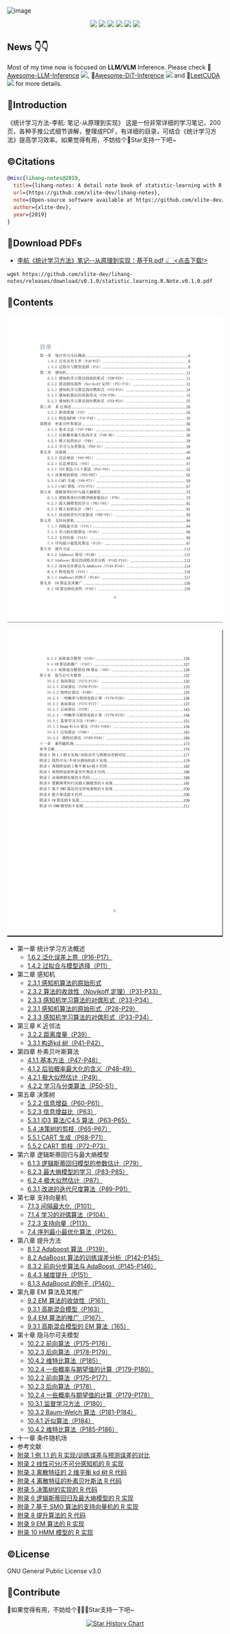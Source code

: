 <!--
![image](https://github.com/xlite-dev/lihang-notes/assets/31974251/07297b6a-d94c-4db0-aaef-8132071c94cb)
-->

![image](https://github.com/user-attachments/assets/c7ff6abe-8ae1-449e-9b07-7d1b49b9cf48)

<div align='center'>
  <img src=https://img.shields.io/github/downloads/xlite-dev/lihang-notes/total?color=ccf&label=downloads&logo=github&logoColor=lightgrey >
  <img src=https://img.shields.io/github/forks/xlite-dev/lihang-notes.svg?style=social >
  <img src=https://img.shields.io/github/stars/xlite-dev/lihang-notes.svg?style=social >
  <img src=https://img.shields.io/badge/PDF-avaliable-brightgreen.svg >
  <img src=https://img.shields.io/badge/Release-v1.0-brightgreen.svg >
  <img src=https://img.shields.io/badge/License-GPLv3.0-turquoise.svg >
 </div>   

## News 👇👇
Most of my time now is focused on **LLM/VLM** Inference. Please check 📖[Awesome-LLM-Inference](https://github.com/xlite-dev/Awesome-LLM-Inference)  ![](https://img.shields.io/github/stars/xlite-dev/Awesome-LLM-Inference.svg?style=social), 📖[Awesome-DiT-Inference](https://github.com/xlite-dev/Awesome-DiT-Inference)  ![](https://img.shields.io/github/stars/xlite-dev/Awesome-Diffusion-Inference.svg?style=social) and 📖[LeetCUDA](https://github.com/xlite-dev/LeetCUDA)  ![](https://img.shields.io/github/stars/xlite-dev/LeetCUDA.svg?style=social) for more details.

## 📒Introduction
 《统计学习方法-李航: 笔记-从原理到实现》 这是一份非常详细的学习笔记，200页，各种手推公式细节讲解，整理成PDF，有详细的目录，可结合《统计学习方法》提高学习效率。如果觉得有用，不妨给个🌟Star支持一下吧~

## ©️Citations 

```BibTeX
@misc{lihang-notes@2019,
  title={lihang-notes: A detail note book of statistic-learning with R codes},
  url={https://github.com/xlite-dev/lihang-notes},
  note={Open-source software available at https://github.com/xlite-dev/lihang-notes},
  author={xlite-dev},
  year={2019}
}
```

## 🎉Download PDFs 
- [李航《统计学习方法》笔记--从原理到实现：基于R.pdf 👆🏻<点击下载!>](https://github.com/xlite-dev/lihang-notes/releases/download/v0.1.0/statistic.learning.R.Note.v0.1.0.pdf)
```shell
wget https://github.com/xlite-dev/lihang-notes/releases/download/v0.1.0/statistic.learning.R.Note.v0.1.0.pdf
```

## 📖Contents  

![alt text](0.jpg) 

![alt text](1.jpg)


- 第一章 统计学习方法概述
  - [1.6.2 泛化误差上界（P16-P17）](https://github.com/xlite-dev/lihang-notes/releases/download/v0.1.0/statistic.learning.R.Note.v0.1.0.pdf)
  - [1.4.2 过拟合与模型选择（P11）](https://github.com/xlite-dev/lihang-notes/releases/download/v0.1.0/statistic.learning.R.Note.v0.1.0.pdf)
- 第二章 感知机  
  - [2.3.1 感知机算法的原始形式](https://github.com/xlite-dev/lihang-notes/releases/download/v0.1.0/statistic.learning.R.Note.v0.1.0.pdf)
  - [2.3.2 算法的收敛性（Novikoff 定理）（P31-P33）](https://github.com/xlite-dev/lihang-notes/releases/download/v0.1.0/statistic.learning.R.Note.v0.1.0.pdf)
  - [2.3.3 感知机学习算法的对偶形式（P33-P34）](https://github.com/xlite-dev/lihang-notes/releases/download/v0.1.0/statistic.learning.R.Note.v0.1.0.pdf)  
  - [2.3.1 感知机算法的原始形式（P28-P29）](https://github.com/xlite-dev/lihang-notes/releases/download/v0.1.0/statistic.learning.R.Note.v0.1.0.pdf) 
  - [2.3.3 感知机学习算法的对偶形式（P33-P34）](https://github.com/xlite-dev/lihang-notes/releases/download/v0.1.0/statistic.learning.R.Note.v0.1.0.pdf)  
- 第三章 K 近邻法
  - [3.2.2 距离度量（P39）](https://github.com/xlite-dev/lihang-notes/releases/download/v0.1.0/statistic.learning.R.Note.v0.1.0.pdf)   
  - [3.3.1 构造kd 树（P41-P42）](https://github.com/xlite-dev/lihang-notes/releases/download/v0.1.0/statistic.learning.R.Note.v0.1.0.pdf)   
- 第四章 朴素贝叶斯算法   
  - [4.1.1 基本方法（P47-P48）](https://github.com/xlite-dev/lihang-notes/releases/download/v0.1.0/statistic.learning.R.Note.v0.1.0.pdf)  
  - [4.1.2 后验概率最大化的含义（P48-49）](https://github.com/xlite-dev/lihang-notes/releases/download/v0.1.0/statistic.learning.R.Note.v0.1.0.pdf) 
  - [4.2.1 极大似然估计（P49）](https://github.com/xlite-dev/lihang-notes/releases/download/v0.1.0/statistic.learning.R.Note.v0.1.0.pdf)  
  - [4.2.2 学习与分类算法（P50-51）](https://github.com/xlite-dev/lihang-notes/releases/download/v0.1.0/statistic.learning.R.Note.v0.1.0.pdf)  
- 第五章 决策树   
  - [5.2.2 信息增益（P60-P61）](https://github.com/xlite-dev/lihang-notes/releases/download/v0.1.0/statistic.learning.R.Note.v0.1.0.pdf)   
  - [5.2.3 信息增益比（P63）](https://github.com/xlite-dev/lihang-notes/releases/download/v0.1.0/statistic.learning.R.Note.v0.1.0.pdf) 
  - [5.3.1 ID3 算法/C4.5 算法（P63-P65）](https://github.com/xlite-dev/lihang-notes/releases/download/v0.1.0/statistic.learning.R.Note.v0.1.0.pdf) 
  - [5.4 决策树的剪枝（P65-P67）](https://github.com/xlite-dev/lihang-notes/releases/download/v0.1.0/statistic.learning.R.Note.v0.1.0.pdf) 
  - [5.5.1 CART 生成（P68-P71）](https://github.com/xlite-dev/lihang-notes/releases/download/v0.1.0/statistic.learning.R.Note.v0.1.0.pdf) 
  - [5.5.2 CART 剪枝（P72-P73）](https://github.com/xlite-dev/lihang-notes/releases/download/v0.1.0/statistic.learning.R.Note.v0.1.0.pdf) 
- 第六章 逻辑斯蒂回归与最大熵模型   
  - [6.1.3 逻辑斯蒂回归模型的参数估计（P79）](https://github.com/xlite-dev/lihang-notes/releases/download/v0.1.0/statistic.learning.R.Note.v0.1.0.pdf) 
  - [6.2.3 最大熵模型的学习（P83-P85）](https://github.com/xlite-dev/lihang-notes/releases/download/v0.1.0/statistic.learning.R.Note.v0.1.0.pdf) 
  - [6.2.4 极大似然估计（P87）](https://github.com/xlite-dev/lihang-notes/releases/download/v0.1.0/statistic.learning.R.Note.v0.1.0.pdf) 
  - [6.3.1 改进的迭代尺度算法（P89-P91）](https://github.com/xlite-dev/lihang-notes/releases/download/v0.1.0/statistic.learning.R.Note.v0.1.0.pdf) 
- 第七章 支持向量机  
  - [7.1.3 间隔最大化（P101）](https://github.com/xlite-dev/lihang-notes/releases/download/v0.1.0/statistic.learning.R.Note.v0.1.0.pdf) 
  - [7.1.4 学习的对偶算法（P104）](https://github.com/xlite-dev/lihang-notes/releases/download/v0.1.0/statistic.learning.R.Note.v0.1.0.pdf) 
  - [7.2.3 支持向量（P113）](https://github.com/xlite-dev/lihang-notes/releases/download/v0.1.0/statistic.learning.R.Note.v0.1.0.pdf) 
  - [7.4 序列最小最优化算法（P126）](https://github.com/xlite-dev/lihang-notes/releases/download/v0.1.0/statistic.learning.R.Note.v0.1.0.pdf) 
- 第八章 提升方法  
  - [8.1.2 Adaboost 算法（P139）](https://github.com/xlite-dev/lihang-notes/releases/download/v0.1.0/statistic.learning.R.Note.v0.1.0.pdf) 
  - [8.2 AdaBoost 算法的训练误差分析（P142-P145）](https://github.com/xlite-dev/lihang-notes/releases/download/v0.1.0/statistic.learning.R.Note.v0.1.0.pdf) 
  - [8.3.2 前向分步算法与 AdaBoost（P145-P146）](https://github.com/xlite-dev/lihang-notes/releases/download/v0.1.0/statistic.learning.R.Note.v0.1.0.pdf) 
  - [8.4.3 梯度提升（P151）](https://github.com/xlite-dev/lihang-notes/releases/download/v0.1.0/statistic.learning.R.Note.v0.1.0.pdf) 
  - [8.1.3 AdaBoost 的例子（P140）](https://github.com/xlite-dev/lihang-notes/releases/download/v0.1.0/statistic.learning.R.Note.v0.1.0.pdf) 
- 第九章 EM 算法及其推广  
  - [9.2 EM 算法的收敛性（P161）](https://github.com/xlite-dev/lihang-notes/releases/download/v0.1.0/statistic.learning.R.Note.v0.1.0.pdf) 
  - [9.3.1 高斯混合模型（P163）](https://github.com/xlite-dev/lihang-notes/releases/download/v0.1.0/statistic.learning.R.Note.v0.1.0.pdf) 
  - [9.4 EM 算法的推广（P167）](https://github.com/xlite-dev/lihang-notes/releases/download/v0.1.0/statistic.learning.R.Note.v0.1.0.pdf) 
  - [9.3.1 高斯混合模型的 EM 算法（165）](https://github.com/xlite-dev/lihang-notes/releases/download/v0.1.0/statistic.learning.R.Note.v0.1.0.pdf) 
- 第十章 隐马尔可夫模型 
  - [10.2.2 前向算法（P175-P176）](https://github.com/xlite-dev/lihang-notes/releases/download/v0.1.0/statistic.learning.R.Note.v0.1.0.pdf) 
  - [10.2.3 后向算法（P178-P179）](https://github.com/xlite-dev/lihang-notes/releases/download/v0.1.0/statistic.learning.R.Note.v0.1.0.pdf) 
  - [10.4.2 维特比算法（P185）]() 
  - [10.2.4 一些概率与期望值的计算（P179-P180）](https://github.com/xlite-dev/lihang-notes/releases/download/v0.1.0/statistic.learning.R.Note.v0.1.0.pdf) 
  - [10.2.2 前向算法（P175-P177）](https://github.com/xlite-dev/lihang-notes/releases/download/v0.1.0/statistic.learning.R.Note.v0.1.0.pdf) 
  - [10.2.3 后向算法（P178）](https://github.com/xlite-dev/lihang-notes/releases/download/v0.1.0/statistic.learning.R.Note.v0.1.0.pdf) 
  - [10.2.4 一些概率与期望值的计算（P179-P178）](https://github.com/xlite-dev/lihang-notes/releases/download/v0.1.0/statistic.learning.R.Note.v0.1.0.pdf) 
  - [10.3.1 监督学习方法（P180）](https://github.com/xlite-dev/lihang-notes/releases/download/v0.1.0/statistic.learning.R.Note.v0.1.0.pdf) 
  - [10.3.2 Baum-Welch 算法（P181-P184）](https://github.com/xlite-dev/lihang-notes/releases/download/v0.1.0/statistic.learning.R.Note.v0.1.0.pdf) 
  - [10.4.1 近似算法（P184）](https://github.com/xlite-dev/lihang-notes/releases/download/v0.1.0/statistic.learning.R.Note.v0.1.0.pdf) 
  - [10.4.2 维特比算法（P185-P186）](https://github.com/xlite-dev/lihang-notes/releases/download/v0.1.0/statistic.learning.R.Note.v0.1.0.pdf)
- 十一章 条件随机场  
- 参考文献
- [附录 1 例 1.1 的 R 实现/训练误差与预测误差的对比](https://github.com/xlite-dev/lihang-notes/releases/download/v0.1.0/statistic.learning.R.Note.v0.1.0.pdf)
- [附录 2 线性可分/不可分感知机的 R 实现 ](https://github.com/xlite-dev/lihang-notes/releases/download/v0.1.0/statistic.learning.R.Note.v0.1.0.pdf)  
- [附录 3 离散特征的 2 维平衡 kd 树 R 代码 ](https://github.com/xlite-dev/lihang-notes/releases/download/v0.1.0/statistic.learning.R.Note.v0.1.0.pdf)  
- [附录 4 离散特征的朴素贝叶斯法 R 代码](https://github.com/xlite-dev/lihang-notes/releases/download/v0.1.0/statistic.learning.R.Note.v0.1.0.pdf)  
- [附录 5 决策树的实现的 R 代码](https://github.com/xlite-dev/lihang-notes/releases/download/v0.1.0/statistic.learning.R.Note.v0.1.0.pdf)  
- [附录 6 逻辑斯蒂回归及最大熵模型的 R 实现](https://github.com/xlite-dev/lihang-notes/releases/download/v0.1.0/statistic.learning.R.Note.v0.1.0.pdf)  
- [附录 7 基于 SMO 算法的支持向量机的 R 实现](https://github.com/xlite-dev/lihang-notes/releases/download/v0.1.0/statistic.learning.R.Note.v0.1.0.pdf)  
- [附录 8 提升算法的 R 代码](https://github.com/xlite-dev/lihang-notes/releases/download/v0.1.0/statistic.learning.R.Note.v0.1.0.pdf)  
- [附录 9 EM 算法的 R 实现](https://github.com/xlite-dev/lihang-notes/releases/download/v0.1.0/statistic.learning.R.Note.v0.1.0.pdf)  
- [附录 10 HMM 模型的 R 实现](https://github.com/xlite-dev/lihang-notes/releases/download/v0.1.0/statistic.learning.R.Note.v0.1.0.pdf)

## ©️License  

GNU General Public License v3.0  

## 🎉Contribute  

🌟如果觉得有用，不妨给个🌟👆🏻Star支持一下吧~

<div align='center'>
<a href="https://star-history.com/#xlite-dev/lihang-notes&Date">
  <picture align='center'>
    <source media="(prefers-color-scheme: dark)" srcset="https://api.star-history.com/svg?repos=xlite-dev/lihang-notes&type=Date&theme=dark" />
    <source media="(prefers-color-scheme: light)" srcset="https://api.star-history.com/svg?repos=xlite-dev/lihang-notes&type=Date" />
    <img width="400" height="250" alt="Star History Chart" src="https://api.star-history.com/svg?repos=xlite-dev/lihang-notes&type=Date" />
  </picture>
</a>
</div>


